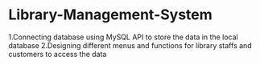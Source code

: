 # Library-Management-System

1.Connecting database using MySQL API to store the data in the local database
2.Designing different menus and functions for library staffs and customers to access the data
